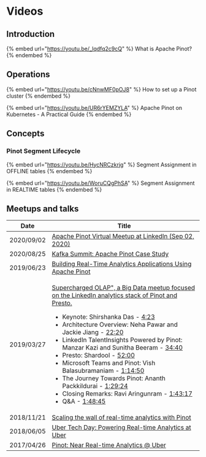 # Videos

## Introduction

{% embed url="https://youtu.be/_lqdfq2c9cQ" %}
What is Apache Pinot?
{% endembed %}

## Operations

{% embed url="https://youtu.be/cNnwMF0pOJ8" %}
How to set up a Pinot cluster
{% endembed %}

{% embed url="https://youtu.be/UR6rYEMZYLA" %}
Apache Pinot on Kubernetes - A Practical Guide
{% endembed %}



## Concepts

### Pinot Segment Lifecycle

{% embed url="https://youtu.be/HycNRCzkrjg" %}
Segment Assignment in OFFLINE tables
{% endembed %}

{% embed url="https://youtu.be/WoruCQgPhSA" %}
Segment Assignment in REALTIME tables
{% endembed %}

## Meetups and talks

| Date       | Title                                                                                                                                                                                                                                                                                                                                                                                                                                                                                                                                                                                                                                                                                                                                                                                                                                                                                                                                                                                                                                                                                                                                                                                                                           |
| ---------- | ------------------------------------------------------------------------------------------------------------------------------------------------------------------------------------------------------------------------------------------------------------------------------------------------------------------------------------------------------------------------------------------------------------------------------------------------------------------------------------------------------------------------------------------------------------------------------------------------------------------------------------------------------------------------------------------------------------------------------------------------------------------------------------------------------------------------------------------------------------------------------------------------------------------------------------------------------------------------------------------------------------------------------------------------------------------------------------------------------------------------------------------------------------------------------------------------------------------------------- |
| 2020/09/02 | [Apache Pinot Virtual Meetup at LinkedIn (Sep 02, 2020)](https://www.youtube.com/watch?v=FjTjGxrgAoY\&list=PLihIrF0tCXddhXkQdAdnmfs8FtYMfrbTl)                                                                                                                                                                                                                                                                                                                                                                                                                                                                                                                                                                                                                                                                                                                                                                                                                                                                                                                                                                                                                                                                                  |
| 2020/08/25 | [Kafka Summit: Apache Pinot Case Study](https://www.confluent.io/resources/kafka-summit-2020/apache-pinot-case-study-building-distributed-analytics-systems-using-apache-kafka/)                                                                                                                                                                                                                                                                                                                                                                                                                                                                                                                                                                                                                                                                                                                                                                                                                                                                                                                                                                                                                                                |
| 2019/06/23 | [Building Real-Time Analytics Applications Using Apache Pinot](https://www.youtube.com/watch?v=mOzjVRf0yt4\&t=1s)                                                                                                                                                                                                                                                                                                                                                                                                                                                                                                                                                                                                                                                                                                                                                                                                                                                                                                                                                                                                                                                                                                               |
| 2019/03/27 | <p><a href="https://www.youtube.com/watch?v=CDEkxaEJbgs">Supercharged OLAP", a Big Data meetup focused on the LinkedIn analytics stack of Pinot and Presto.</a></p><ul><li>Keynote: Shirshanka Das - <a href="https://www.youtube.com/watch?v=CDEkxaEJbgs&#x26;t=263s">4:23</a> </li><li>Architecture Overview: Neha Pawar and Jackie Jiang - <a href="https://www.youtube.com/watch?v=CDEkxaEJbgs&#x26;t=1340s">22:20</a> </li><li>LinkedIn TalentInsights Powered by Pinot: Manzar Kazi and Sunitha Beeram - <a href="https://www.youtube.com/watch?v=CDEkxaEJbgs&#x26;t=2080s">34:40</a> </li><li>Presto: Shardool - <a href="https://www.youtube.com/watch?v=CDEkxaEJbgs&#x26;t=3120s">52:00</a> </li><li>Microsoft Teams and Pinot: Vish Balasubramaniam - <a href="https://www.youtube.com/watch?v=CDEkxaEJbgs&#x26;t=4490s">1:14:50</a> </li><li>The Journey Towards Pinot: Ananth Packkildurai - <a href="https://www.youtube.com/watch?v=CDEkxaEJbgs&#x26;t=5364s">1:29:24</a> </li><li>Closing Remarks: Ravi Aringunram - <a href="https://www.youtube.com/watch?v=CDEkxaEJbgs&#x26;t=6197s">1:43:17</a> </li><li>Q&#x26;A - <a href="https://www.youtube.com/watch?v=CDEkxaEJbgs&#x26;t=6525s">1:48:45</a></li></ul> |
| 2018/11/21 | [Scaling the wall of real-time analytics with Pinot](https://www.youtube.com/watch?v=XhwnGhpcC60)                                                                                                                                                                                                                                                                                                                                                                                                                                                                                                                                                                                                                                                                                                                                                                                                                                                                                                                                                                                                                                                                                                                               |
| 2018/06/05 |  [Uber Tech Day: Powering Real-time Analytics at Uber](https://www.youtube.com/watch?v=PKc-RdrW8Ec)                                                                                                                                                                                                                                                                                                                                                                                                                                                                                                                                                                                                                                                                                                                                                                                                                                                                                                                                                                                                                                                                                                                             |
| 2017/04/26 |  [Pinot: Near Real-time Analytics @ Uber](https://www.youtube.com/watch?v=evmXXZ2N1bY\&t=17s)                                                                                                                                                                                                                                                                                                                                                                                                                                                                                                                                                                                                                                                                                                                                                                                                                                                                                                                                                                                                                                                                                                                                    |

